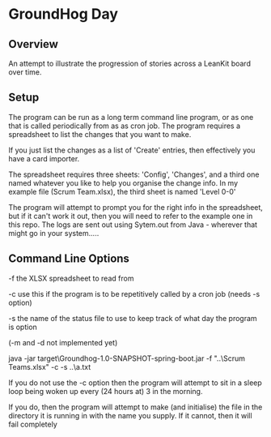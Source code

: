 GroundHog Day
=============

## Overview
An attempt to illustrate the progression of stories across a LeanKit board over time.

## Setup

The program can be run as a long term command line program, or as one that is called periodically from as
as cron job. The program requires a spreadsheet to list the changes that you want to make.

If you just list the changes as a list of 'Create' entries, then effectively you have a card importer.

The spreadsheet requires three sheets: 'Config', 'Changes', and a third one named whatever you like to 
help you organise the change info. In my example file (Scrum Team.xlsx), the third sheet is named 'Level 0-0'

The program will attempt to prompt you for the right info in the spreadsheet, but if it can't work it out,
then you will need to refer to the example one in this repo. The logs are sent out using Sytem.out from Java - wherever
that might go in your system.....

## Command Line Options

-f      the XLSX spreadsheet to read from

-c      use this if the program is to be repetitively called by a cron job (needs -s option)

-s      the name of the status file to use to keep track of what day the program is option

(-m and -d not implemented yet)

java -jar target\Groundhog-1.0-SNAPSHOT-spring-boot.jar -f "..\Scrum Teams.xlsx" -c -s ..\a.txt

If you do not use the -c option then the program will attempt to sit in a sleep loop being woken up
every (24 hours at) 3 in the morning.

If you do, then the program will attempt to make (and initialise) the file in the directory it is running in with the name you 
supply. If it cannot, then it will fail completely
